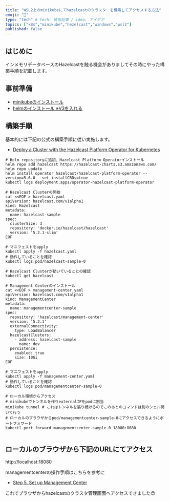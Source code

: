 ```yaml
---
title: "WSL2上のminikubeにてhazalcastのクラスターを構築してアクセスする方法"
emoji: "🐳"
type: "tech" # tech: 技術記事 / idea: アイデア
topics: ["k8s","minikube","hezelcast","windows","wsl2"]
published: false
---
```


## はじめに

インメモリデータベースのHazelcastを触る機会がありましてその時にやった構築手順を記載します。

## 事前準備

- [minikubeのインストール](https://qiita.com/XPT60/items/ef9fbe82127b5b559b44)
- [helmのインストール ※V3を入れる](https://helm.sh/ja/docs/intro/install/#%E3%82%B9%E3%82%AF%E3%83%AA%E3%83%97%E3%83%88%E3%81%8B%E3%82%89)

## 構築手順

基本的には下記の公式の構築手順に従い実施します。

- [Deploy a Cluster with the Hazelcast Platform Operator for Kubernetes](https://docs.hazelcast.com/operator/5.6/get-started)

```
# Helm repositoryに追加、Hazelcast Platform Operatorインストール
helm repo add hazelcast https://hazelcast-charts.s3.amazonaws.com/
helm repo update
helm install operator hazelcast/hazelcast-platform-operator --version=5.6.0 --set installCRDs=true
kubectl logs deployment.apps/operator-hazelcast-platform-operator

# Hazelcast Clusterの開始
cat <<EOF > hazelcast.yaml
apiVersion: hazelcast.com/v1alpha1
kind: Hazelcast
metadata:
  name: hazelcast-sample
spec:
  clusterSize: 3
  repository: 'docker.io/hazelcast/hazelcast'
  version: '5.2.1-slim'
EOF

# マニフェストをapply
kubectl apply -f hazelcast.yaml
# 動作していることを確認
kubectl logs pod/hazelcast-sample-0

# Hazelcast Clusterが動いていることの確認
kubectl get hazelcast

# Management Centerのインストール
cat <<EOF > management-center.yaml
apiVersion: hazelcast.com/v1alpha1
kind: ManagementCenter
metadata:
  name: managementcenter-sample
spec:
  repository: 'hazelcast/management-center'
  version: '5.2.1'
  externalConnectivity:
    type: LoadBalancer
  hazelcastClusters:
    - address: hazelcast-sample
      name: dev
  persistence:
    enabled: true
    size: 10Gi
EOF

# マニフェストをapply
kubectl apply -f management-center.yaml
# 動作していることを確認
kubectl logs pod/managementcenter-sample-0

# ローカル環境からアクセス
# minikubeでトンネルを作りexternalIPをpodに割当
minikube tunnel # これはトンネルを張り続けるのでこのあとのコマンドは別のシェル開いて行う
# ローカルのブラウザからpod/managementcenter-sample-0にアクセスできるようにポートフォワード
kubectl port-forward managementcenter-sample-0 18080:8080


```

## ローカルのブラウザから下記のURLにてアクセス

http://localhost:18080

managementcenterの操作手順はこちらを参考に

- [Step 5. Set up Management Center](https://docs.hazelcast.com/hazelcast/5.1/getting-started/get-started-docker#step-5-set-up-management-center)

これでブラウザからhazelcastのクラスタ管理画面へアクセスできました😉